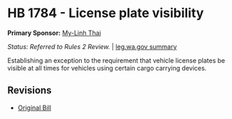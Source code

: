 # HB 1784 - License plate visibility
**Primary Sponsor:** [My-Linh Thai](/person/leg/thai_my.md)

*Status: Referred to Rules 2 Review.* | [leg.wa.gov summary](https://app.leg.wa.gov/billsummary?BillNumber=1784&Year=2021)

Establishing an exception to the requirement that vehicle license plates be visible at all times for vehicles using certain cargo carrying devices.

## Revisions
* [Original Bill](1/)